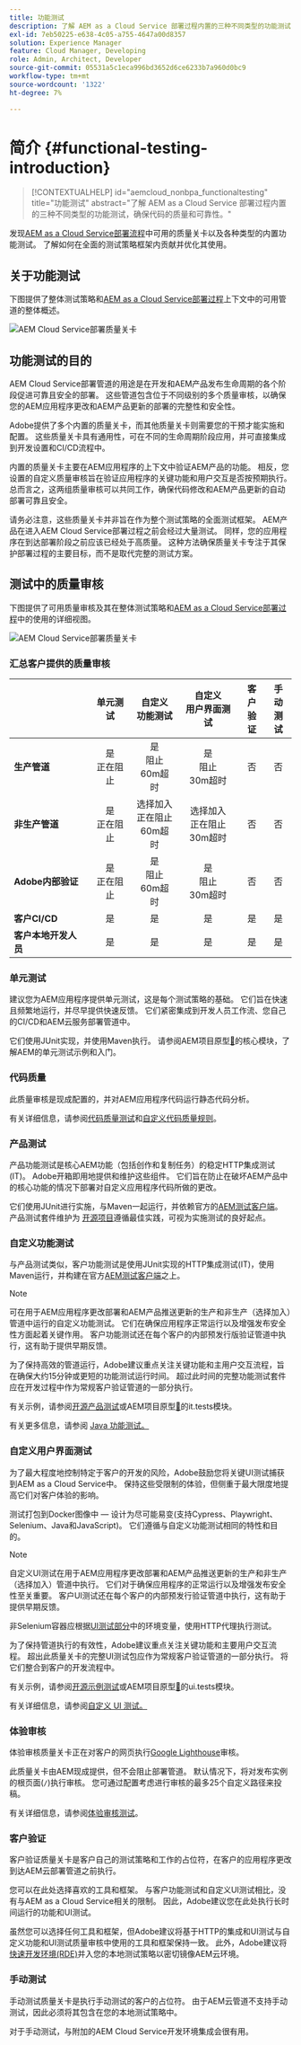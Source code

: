```yaml
---
title: 功能测试
description: 了解 AEM as a Cloud Service 部署过程内置的三种不同类型的功能测试，确保代码的质量和可靠性。
exl-id: 7eb50225-e638-4c05-a755-4647a00d8357
solution: Experience Manager
feature: Cloud Manager, Developing
role: Admin, Architect, Developer
source-git-commit: 05531a5c1eca996bd3652d6ce6233b7a960d0bc9
workflow-type: tm+mt
source-wordcount: '1322'
ht-degree: 7%

---
```



# 简介 {#functional-testing-introduction}

>[!CONTEXTUALHELP]
>id="aemcloud_nonbpa_functionaltesting"
>title="功能测试"
>abstract="了解 AEM as a Cloud Service 部署过程内置的三种不同类型的功能测试，确保代码的质量和可靠性。"

发现[AEM as a Cloud Service部署流程](/help/implementing/cloud-manager/deploy-code.md)中可用的质量关卡以及各种类型的内置功能测试。 了解如何在全面的测试策略框架内贡献并优化其使用。

## 关于功能测试

下图提供了整体测试策略和[AEM as a Cloud Service部署过程](/help/implementing/cloud-manager/deploy-code.md)上下文中的可用管道的整体概述。

![AEM Cloud Service部署质量关卡](assets/functional-testing/quality-gates-compact.svg)

## 功能测试的目的

AEM Cloud Service部署管道的用途是在开发和AEM产品发布生命周期的各个阶段促进可靠且安全的部署。 这些管道包含位于不同级别的多个质量审核，以确保您的AEM应用程序更改和AEM产品更新的部署的完整性和安全性。

Adobe提供了多个内置的质量关卡，而其他质量关卡则需要您的干预才能实施和配置。 这些质量关卡具有通用性，可在不同的生命周期阶段应用，并可直接集成到开发设置和CI/CD流程中。

内置的质量关卡主要在AEM应用程序的上下文中验证AEM产品的功能。 相反，您设置的自定义质量审核旨在验证应用程序的关键功能和用户交互是否按预期执行。 总而言之，这两组质量审核可以共同工作，确保代码修改和AEM产品更新的自动部署可靠且安全。

请务必注意，这些质量关卡并非旨在作为整个测试策略的全面测试框架。 AEM产品在进入AEM Cloud Service部署过程之前会经过大量测试。 同样，您的应用程序在到达部署阶段之前应该已经处于高质量。 这种方法确保质量关卡专注于其保护部署过程的主要目标，而不是取代完整的测试方案。

## 测试中的质量审核

下图提供了可用质量审核及其在整体测试策略和[AEM as a Cloud Service部署过程](/help/implementing/cloud-manager/deploy-code.md)中的使用的详细视图。

![AEM Cloud Service部署质量关卡](assets/functional-testing/quality-gates-overview.svg)

### 汇总客户提供的质量审核

|                               | 单元测试 | 自定义<br/>功能测试 | 自定义<br/>用户界面测试 | 客户<br/>验证 | 手动<br/>测试 |
|:------------------------------|:---------------------:|:-----------------------------------:|:-----------------------------------:|:-------------------------:|:-------------------:|
| **生产管道** | 是<br/>正在阻止<br/> | 是<br/>阻止<br/>60m超时 | 是<br/>阻止<br/>30m超时 | 否 | 否 |
| **非生产管道** | 是<br/>正在阻止<br/> | 选择加入<br/>正在阻止<br/>60m超时 | 选择加入<br/>正在阻止<br/>30m超时 | 否 | 否 |
| **Adobe内部验证** | 是<br/>正在阻止<br/> | 是<br/>阻止<br/>60m超时 | 是<br/>阻止<br/>30m超时 | 否 | 否 |
| **客户CI/CD** | 是 | 是 | 是 | 是 | 是 |
| **客户本地开发人员** | 是 | 是 | 是 | 是 | 是 |

### 单元测试

建议您为AEM应用程序提供单元测试，这是每个测试策略的基础。 它们旨在快速且频繁地运行，并尽早提供快速反馈。 它们紧密集成到开发人员工作流、您自己的CI/CD和AEM云服务部署管道中。

它们使用JUnit实现，并使用Maven执行。 请参阅AEM项目原型[&#128279;](https://experienceleague.adobe.com/zh-hans/docs/experience-manager-core-components/using/developing/archetype/using#unit-tests)的核心模块，了解AEM的单元测试示例和入门。

### 代码质量

此质量审核是现成配置的，并对AEM应用程序代码运行静态代码分析。

有关详细信息，请参阅[代码质量测试](/help/implementing/cloud-manager/code-quality-testing.md)和[自定义代码质量规则](/help/implementing/cloud-manager/custom-code-quality-rules.md)。

### 产品测试

产品功能测试是核心AEM功能（包括创作和复制任务）的稳定HTTP集成测试(IT)。 Adobe开箱即用地提供和维护这些组件。 它们旨在防止在破坏AEM产品中的核心功能的情况下部署对自定义应用程序代码所做的更改。

它们使用JUnit进行实施，与Maven一起运行，并依赖官方的[AEM测试客户端](https://github.com/adobe/aem-testing-clients)。 产品测试套件维护为
[开源项目](https://github.com/adobe/aem-test-samples/tree/aem-cloud/smoke)遵循最佳实践，可视为实施测试的良好起点。

### 自定义功能测试

与产品测试类似，客户功能测试是使用JUnit实现的HTTP集成测试(IT)，使用Maven运行，并构建在官方[AEM测试客户端](https://github.com/adobe/aem-testing-clients)之上。

>[!NOTE]
>
>可在用于AEM应用程序更改部署和AEM产品推送更新的生产和非生产（选择加入）管道中运行的自定义功能测试。 它们在确保应用程序正常运行以及增强发布安全性方面起着关键作用。 客户功能测试还在每个客户的内部预发行版验证管道中执行，这有助于提供早期反馈。

为了保持高效的管道运行，Adobe建议重点关注关键功能和主用户交互流程，旨在确保大约15分钟或更短的功能测试运行时间。 超过此时间的完整功能测试套件应在开发过程中作为常规客户验证管道的一部分执行。

有关示例，请参阅[开源产品测试](https://github.com/adobe/aem-test-samples/tree/aem-cloud/smoke)或AEM项目原型[&#128279;](https://github.com/adobe/aem-project-archetype/tree/develop/src/main/archetype/it.tests)的it.tests模块。

有关更多信息，请参阅 [Java 功能测试。](/help/implementing/cloud-manager/java-functional-testing.md)

### 自定义用户界面测试

为了最大程度地控制特定于客户的开发的风险，Adobe鼓励您将关键UI测试捕获到AEM as a Cloud Service中。 保持这些受限制的体验，但侧重于最大限度地提高它们对客户体验的影响。

测试打包到Docker图像中 — 设计为尽可能易变(支持Cypress、Playwright、Selenium、Java和JavaScript)。 它们遵循与自定义功能测试相同的特性和目的。

>[!NOTE]
>
>自定义UI测试在用于AEM应用程序更改部署和AEM产品推送更新的生产和非生产（选择加入）管道中执行。 它们对于确保应用程序的正常运行以及增强发布安全性至关重要。 客户UI测试还在每个客户的内部预发行验证管道中执行，这有助于提供早期反馈。
>
>非Selenium容器应根据[UI测试部分](/help/implementing/cloud-manager/ui-testing.md#custom-ui-testing)中的环境变量，使用HTTP代理执行测试。

为了保持管道执行的有效性，Adobe建议重点关注关键功能和主要用户交互流程。 超出此质量关卡的完整UI测试包应作为常规客户验证管道的一部分执行。 将它们整合到客户的开发流程中。

有关示例，请参阅[开源示例测试](https://github.com/adobe/aem-test-samples/tree/aem-cloud/)或AEM项目原型[&#128279;](/help/implementing/cloud-manager/ui-testing.md)的ui.tests模块。

有关详细信息，请参阅[自定义 UI 测试。](/help/implementing/cloud-manager/ui-testing.md#custom-ui-testing)

### 体验审核

体验审核质量关卡正在对客户的网页执行[Google Lighthouse](https://developer.chrome.com/docs/lighthouse/overview/)审核。

此质量关卡由AEM现成提供，但不会阻止部署管道。 默认情况下，将对发布实例的根页面(`/`)执行审核。 您可通过配置考虑进行审核的最多25个自定义路径来投稿。

有关详细信息，请参阅[体验审核测试](/help/implementing/cloud-manager/experience-audit-dashboard.md)。

### 客户验证

客户验证质量关卡是客户自己的测试策略和工作的占位符，在客户的应用程序更改到达AEM云部署管道之前执行。

您可以在此处选择喜欢的工具和框架。 与客户功能测试和自定义UI测试相比，没有与AEM as a Cloud Service相关的限制。 因此，Adobe建议您在此处执行长时间运行的功能和UI测试。

虽然您可以选择任何工具和框架，但Adobe建议将基于HTTP的集成和UI测试与自定义功能和UI测试质量审核中使用的工具和框架保持一致。 此外，Adobe建议将[快速开发环境(RDE)](/help/implementing/developing/introduction/rapid-development-environments.md)并入您的本地测试策略以密切镜像AEM云环境。

### 手动测试

手动测试质量关卡是执行手动测试的客户的占位符。 由于AEM云管道不支持手动测试，因此必须将其包含在您的本地测试策略中。

对于手动测试，与附加的AEM Cloud Service开发环境集成会很有用。
